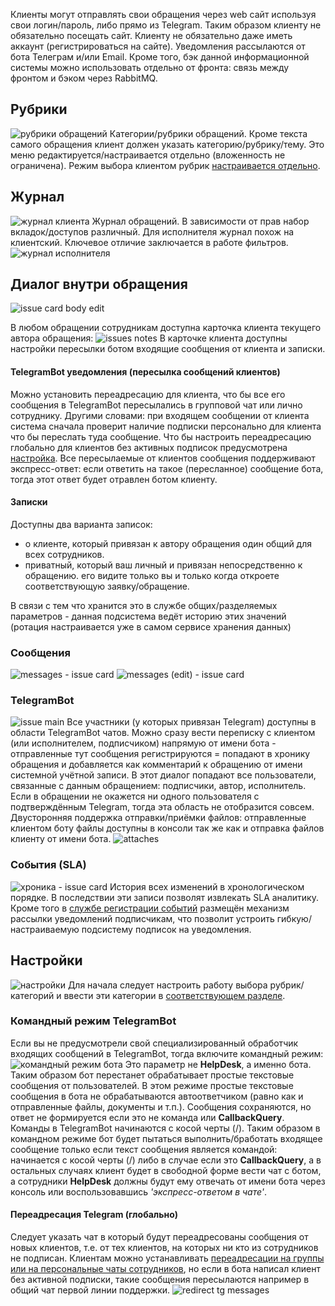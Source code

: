 Клиенты могут отправлять свои обращения через web сайт используя свои логин/пароль, либо прямо из Telegram. Таким образом клиенту не обязательно посещать сайт. Клиенту не обязательно даже иметь аккаунт (регистрироваться на сайте). Уведомления рассылаются от бота Телеграм и/или Email.
Кроме того, бэк данной информационной системы можно использовать отдельно от фронта: связь между фронтом и бэком через RabbitMQ.

## Рубрики
![рубрики обращений](img/rubric-view.png)
Категории/рубрики обращений. Кроме текста самого обращения клиент должен указать категорию/рубрику/тему. Это меню редактируется/настраивается отдельно (вложенность не ограничена). Режим выбора клиентом рубрик [настраивается отдельно](https://github.com/badhitman/DesignerApp/tree/main/HelpdeskService#%D0%BD%D0%B0%D1%81%D1%82%D1%80%D0%BE%D0%B9%D0%BA%D0%B8).

## Журнал
![журнал клиента](img/journal.png)
Журнал обращений. В зависимости от прав набор вкладок/доступов различный.
Для исполнителя журнал похож на клиентский. Ключевое отличие заключается в работе фильтров.
![журнал исполнителя](img/journal-executor.png)

## Диалог внутри обращения
![issue card body edit](img/issue-card-edit-body.png)

В любом обращении сотрудникам доступна карточка клиента текущего автора обращения:
![issues notes](img/issues-notes.png)
В карточке клиента доступны настройки пересылки ботом входящие сообщения от клиента и записки.

#### TelegramBot уведомления (пересылка сообщений клиентов)
Можно установить переадресацию для клиента, что бы все его сообщения в TelegramBot пересылались в групповой чат или лично сотруднику. Другими словами: при входящем сообщении от клиента система сначала проверит наличие подписки персонально для клиента что бы переслать туда сообщение. Что бы настроить переадресацию глобально для клиентов без активных подписок предусмотрена [настройка](https://github.com/badhitman/DesignerApp/tree/main/HelpdeskService#%D0%BF%D0%B5%D1%80%D0%B5%D0%B0%D0%B4%D1%80%D0%B5%D1%81%D0%B0%D1%86%D0%B8%D1%8F-telegram-%D0%B3%D0%BB%D0%BE%D0%B1%D0%B0%D0%BB%D1%8C%D0%BD%D0%BE). Все пересылаемые от клиентов сообщения поддерживают экспресс-ответ: если ответить на такое (пересланное) сообщение бота, тогда этот ответ будет отравлен ботом клиенту.

#### Записки
Доступны два варианта записок:
- о клиенте, который привязан к автору обращения один общий для всех сотрудников.
- приватный, который ваш личный и привязан непосредственно к обращению. его видите только вы и только когда откроете соответствующую заявку/обращение.

В связи с тем что хранится это в службе общих/разделяемых параметров - данная подсистема ведёт историю этих значений (ротация настраивается уже в самом сервисе хранения данных)

### Сообщения
![messages - issue card](img/issue-card-messages.png)
![messages (edit) - issue card](img/issue-card-messages-edit.png)

### TelegramBot
![issue main](img/issue-main.png)
Все участники (у которых привязан Telegram) доступны в области TelegramBot чатов. Можно сразу вести переписку с клиентом (или исполнителем, подписчиком) напрямую от имени бота - отправленные тут сообщения регистрируются = попадают в хронику обращения и добавляется как комментарий к обращению от имени системной учётной записи. В этот диалог попадают все пользователи, связанные с данным обращением: подписчики, автор, исполнитель. Если в обращении не окажется ни одного пользователя с подтверждённым Telegram, тогда эта область не отобразится совсем.
Двусторонняя поддержка отправки/приёмки файлов: отправленные клиентом боту файлы доступны в консоли так же как и отправка файлов клиенту от имени бота.
![attaches](img/telegram-messages-attaches.png)

### События (SLA)
![хроника - issue card](img/issue-card-pulse-journal.png)
История всех изменений в хронологическом порядке. В последствии эти записи позволят извлекать SLA аналитику. Кроме того в [службе регистрации событий](/HelpdeskService/Services/Receives/issues/pulse/PulseIssueReceive.cs) размещён механизм рассылки уведомлений подписчикам, что позволит устроить гибкую/настраиваемую подсистему подписок на уведомления.

## Настройки
![настройки](img/configs.png)
Для начала следует настроить работу выбора рубрик/категорий и ввести эти категории в [соответствующем разделе](https://github.com/badhitman/DesignerApp/tree/main/HelpdeskService#%D1%80%D1%83%D0%B1%D1%80%D0%B8%D0%BA%D0%B8).

### Командный режим TelegramBot
Если вы не предусмотрели свой специализированный обработчик входящих сообщений в TelegramBot, тогда включите командный режим:
![командный режим бота](img/config-tg-command-mode.png)
Это параметр не **HelpDesk**, а именно бота. Таким образом бот перестанет обрабатывает простые текстовые сообщения от пользователей. В этом режиме простые текстовые сообщения в бота не обрабатываются автоответчиком (равно как и отправленные файлы, документы и т.п.). Сообщения сохраняются, но ответ не формируется если это не команда или **CallbackQuery**. Команды в TelegramBot начинаются с косой черты (/). Таким образом в командном режиме бот будет пытаться выполнить/бработать входящее сообщение только если текст сообщения является командой: начинается с косой черты (/) либо в случае если это **CallbackQuery**, а в остальных случаях клиент будет в свободной форме вести чат с ботом, а сотрудники **HelpDesk** должны будут ему отвечать от имени бота через консоль или воспользовавшись *'экспресс-ответом в чате'*.

#### Переадресация Telegram (глобально)
Следует указать чат в который будут переадресованы сообщения от новых клиентов, т.е. от тех клиентов, на которых ни кто из сотрудников не подписан. Клиентам можно устанавливать [переадресации на группы или на персональные чаты сотрудников](https://github.com/badhitman/DesignerApp/tree/main/HelpdeskService#telegrambot-%D1%83%D0%B2%D0%B5%D0%B4%D0%BE%D0%BC%D0%BB%D0%B5%D0%BD%D0%B8%D1%8F-%D0%BF%D0%B5%D1%80%D0%B5%D1%81%D1%8B%D0%BB%D0%BA%D0%B0-%D1%81%D0%BE%D0%BE%D0%B1%D1%89%D0%B5%D0%BD%D0%B8%D0%B9-%D0%BA%D0%BB%D0%B8%D0%B5%D0%BD%D1%82%D0%BE%D0%B2), но если в бота написал клиент без активной подписки, такие сообщения пересылаются например в общий чат первой линии поддержки.
![redirect tg messages](img/config-helpdesk-anon.png)